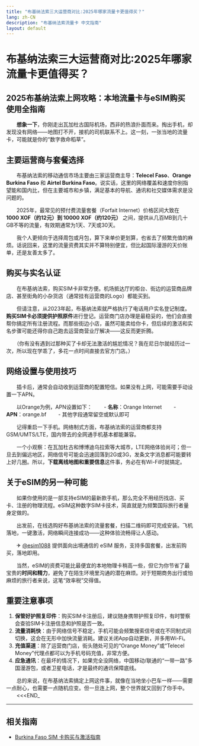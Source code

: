 ```yaml
---
title: "布基纳法索三大运营商对比:2025年哪家流量卡更值得买？"
lang: zh-CN
description: "布基纳法索流量卡 中文指南"
layout: default
---
```

# 布基纳法索三大运营商对比:2025年哪家流量卡更值得买？

## 2025布基纳法索上网攻略：本地流量卡与eSIM购买使用全指南

　　**想象一下**，你刚走出瓦加杜古国际机场，西非的热浪扑面而来。掏出手机，却发现没有网络——地图打不开，接机的司机联系不上。这一刻，一张当地的流量卡，可能就是你的“数字救命稻草”。

## 主要运营商与套餐选择

　　布基纳法索的移动通信市场主要由三家运营商主导：**Telecel Faso**、**Orange Burkina Faso** 和 **Airtel Burkina Faso**。说实话，这里的网络覆盖和速度你别指望能和国内比，但在主要城市和乡镇，满足基本的导航、通讯和社交媒体需求是没问题的。

　　2025年，最常见的预付费流量套餐（Forfait Internet）价格区间大致在 **1000 XOF（约12元）到 10000 XOF（约120元）** 之间，提供从几百MB到几十GB不等的流量，有效期通常为1天、7天或30天。

　　我个人更倾向于选择周包或月包，算下来单价更划算，也省去了频繁充值的麻烦。话说回来，这里的流量资费其实并不算特别便宜，但比起国际漫游的天价账单，还是友善太多了。

## 购买与实名认证

　　在布基纳法索，购买SIM卡非常方便。机场抵达厅的柜台、街边的运营商品牌店、甚至街角的小杂货店（通常挂有运营商的Logo）都能买到。

　　但请注意，从2023年起，布基纳法索就严格执行了电话用户实名登记制度。**购买SIM卡必须提供护照原件**进行登记。运营商门店办理是最稳妥的，他们会直接帮你搞定所有注册流程。而那些街边小店，虽然可能卖给你卡，但后续的激活和实名步骤可能还得你自己跑去运营商营业厅解决——这反而更折腾。

　　（你有没有遇到过那种买了卡却无法激活的尴尬情况？我在尼日尔就经历过一次，所以现在学乖了，多花一点时间直接去官方门店。）

## 网络设置与使用技巧

　　插卡后，通常会自动收到运营商的配置短信。如果没有上网，可能需要手动设置一下APN。

　　以Orange为例，APN设置如下：
　　- **名称**：Orange Internet
　　- **APN**：orange.bf
　　- 其他字段通常留空或默认即可

　　记得重启一下手机。网络制式方面，布基纳法索的运营商都支持GSM/UMTS/LTE，国内带去的全网通手机基本都能兼容。

　　一个小观察：在瓦加杜古和博博迪乌拉索等大城市，LTE网络体验尚可；但一旦去到偏远地区，网络信号可能会迅速回落到2G或3G，发条文字消息都可能要转上好几圈。所以，**下载离线地图和重要信息**这件事，务必在有Wi-Fi时就搞定。

## 关于eSIM的另一种可能

　　如果你使用的是一部支持eSIM的最新款手机，那么完全不用经历找店、买卡、注册的物理流程。eSIM这种数字SIM卡技术，简直就是为频繁国际旅行者量身定做的。

　　出发前，在线选购好布基纳法索的流量套餐，扫描二维码即可完成安装。飞机落地，一键激活，网络瞬间连接成功——这种体验流畅得让人感动。

　　✈ [@esim1088](https://t.me/s/esim1088) 提供面向出境通信的 eSIM 服务，支持多国套餐，出发前购买，落地即用。

　　当然，eSIM的资费可能比最便宜的本地物理卡稍高一些，但它为你节省了最宝贵的**时间和精力**，避免了在陌生环境里沟通的潜在麻烦。对于短期商务出行或怕麻烦的旅行者来说，这笔“效率税”交得值。

## 重要注意事项

1.  **保管好护照复印件**：购买SIM卡注册后，建议随身携带护照复印件，有时警察会查验SIM卡注册信息和护照是否一致。
2.  **流量消耗快**：由于网络信号不稳定，手机可能会频繁搜索信号或在不同制式间切换，这会在无形中加快流量消耗。建议关闭App自动更新，并多用Wi-Fi。
3.  **充值渠道**：除了运营商门店，街头随处可见的“Orange Money”或“Telecel Money”代理点都可以为手机号码充值，非常方便。
4.  **应急通讯**：在最坏的情况下，如果完全没网络，中国移动/联通的“一带一路”多国漫游包，或者卫星电话，才是最终的通讯保障底线。

　　总的来说，在布基纳法索搞定上网这件事，就像在当地坐小巴车一样——需要一点耐心，也需要一点随机应变。但一旦连上网，整个世界就又回到了你手中。
　　<<<END_

<!-- crosslink -->
---

## 相关指南

- [Burkina Faso SIM 卡购买与激活指南](https://faciylike.github.io/burkina-faso-sim-guides)
